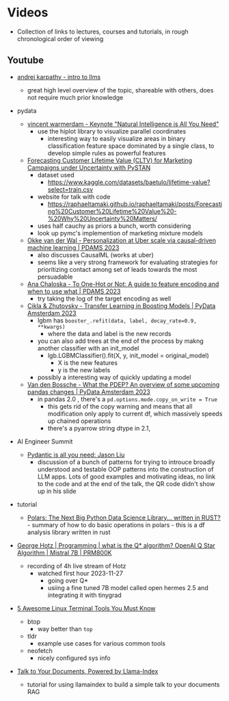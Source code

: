 # Videos
- Collection of links to lectures, courses and tutorials, in rough chronological order of viewing
## Youtube
- [andrej karpathy - intro to llms](https://www.youtube.com/watch?v=zjkBMFhNj_g)
    - great high level overview of the topic, shareable with others, does not require much prior knowledge
- pydata
    - [vincent warmerdam - Keynote "Natural Intelligence is All You Need"](https://www.youtube.com/watch?v=C9p7suS-NGk)
        - use the hiplot library to visualize parallel coordinates
            - interesting way to easily visualize areas in binary classification feature space dominated by a single class, to develop simple rules as powerful features
    - [Forecasting Customer Lifetime Value (CLTV) for Marketing Campaigns under Uncertainty with PySTAN](https://www.youtube.com/watch?v=hcQST0RnN_o)
        - dataset used
            - https://www.kaggle.com/datasets/baetulo/lifetime-value?select=train.csv
        - website for talk with code
            - https://raphaeltamaki.github.io/raphaeltamaki/posts/Forecasting%20Customer%20Lifetime%20Value%20-%20Why%20Uncertainty%20Matters/
        - uses half cauchy as priors a bunch, worth considering
        - look up pymc's implemention of marketing mixture models 
    - [Okke van der Wal - Personalization at Uber scale via causal-driven machine learning | PDAMS 2023](https://www.youtube.com/watch?v=c_dOpCvkNc0)
        - also discusses CausalML (works at uber)
        - seems like a very strong framework for evaluating strategies for prioritizing contact among set of leads towards the most persuadable
    - [Ana Chaloska - To One-Hot or Not: A guide to feature encoding and when to use what | PDAMS 2023](https://www.youtube.com/watch?v=4Opsiqj6gcY)
        - try taking the log of the target encoding as well
    - [Cikla & Zhutovsky - Transfer Learning in Boosting Models | PyData Amsterdam 2023](https://www.youtube.com/watch?v=lmQw_B-JP9o)
        - lgbm has  `booster_.refit(data, label, decay_rate=0.9, **kwargs)`
            - where the data  and label is the new records
        - you can also add trees at the end of the process by makng another classifier with an init_model
            - lgb.LGBMClassifier().fit(X, y, init_model = original_model)
                - X is the new features
                - y is the new labels
        - possibly a interesting way of quickly updating a model
    - [Van den Bossche - What the PDEP? An overview of some upcoming pandas changes | PyData Amsterdam 2023](https://www.youtube.com/watch?v=z47QwqDUKTo)
        - in pandas 2.0 , there's a `pd.options.mode.copy_on_write = True`
            - this gets rid of the copy warning and means that all modification only apply to current df, which massively speeds up chained operations
            - there's a pyarrow string dtype in 2.1, 
- AI Engineer Summit
    - [Pydantic is all you need: Jason Liu](https://www.youtube.com/watch?v=yj-wSRJwrrc)
        - discussion of a bunch of patterns for trying to introuce broadly understood and testable OOP patterns into the construction of LLM apps. Lots of good examples and motivating ideas, no link to the code and at the end of the talk, the QR code didn't show up in his slide

- tutorial
	- [Polars: The Next Big Python Data Science Library... written in RUST?](https://www.youtube.com/watch?v=VHqn7ufiilE)
                - summary of how to do basic operations in polars
                        - this is a df analysis library written in rust

- [George Hotz | Programming | what is the Q* algorithm? OpenAI Q Star Algorithm | Mistral 7B | PRM800K](https://www.youtube.com/watch?v=2QO3vzwHXhg)
	- recording of 4h live stream of Hotz
		-  watched first hour 2023-11-27
			- going over Q*
			- usiing a fine tuned 7B model called open hermes 2.5 and integrating it with tinygrad

- [5 Awesome Linux Terminal Tools You Must Know](https://www.youtube.com/watch?v=ghWECXWi9kU)
    - btop
        - way better than `top`
    - tldr
        - example use cases for various common tools
    - neofetch
        - nicely configured sys info

- [Talk to Your Documents, Powered by Llama-Index](https://www.youtube.com/watch?v=WL7V9JUy2sE)
    - tutorial for using llamaindex to build a simple talk to your documents RAG
